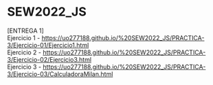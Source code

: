 # SEW2022_JS<br />
[ENTREGA 1]<br />
Ejercicio 1 - https://uo277188.github.io/%20SEW2022_JS/PRACTICA-3/Ejercicio-01/Ejercicio1.html<br />
Ejercicio 2 - https://uo277188.github.io/%20SEW2022_JS/PRACTICA-3/Ejercicio-02/Ejercicio3.html<br />
Ejercicio 3 - https://uo277188.github.io/%20SEW2022_JS/PRACTICA-3/Ejercicio-03/CalculadoraMilan.html<br />

